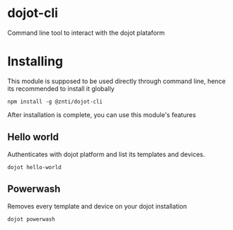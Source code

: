 # dojot-cli
Command line tool to interact with the dojot plataform

# Installing
This module is supposed to be used directly through command line, hence its recommended to install it globally

`npm install -g @znti/dojot-cli`

After installation is complete, you can use this module's features

## Hello world
Authenticates with dojot platform and list its templates and devices.

`dojot hello-world`

## Powerwash
Removes every template and device on your dojot installation

`dojot powerwash`
